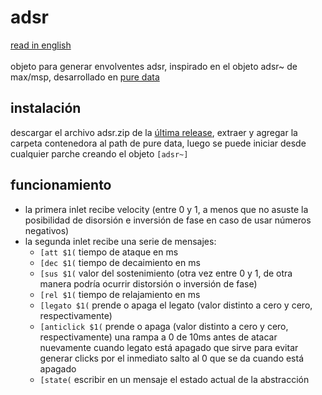 # adsr
[read in english](https://github.com/teaecetyrannis/pd-adsr/blob/main/README_EN.md)
<br><br>
objeto para generar envolventes adsr, inspirado en el objeto adsr~ de max/msp, desarrollado en [pure data](https://github.com/pure-data/pure-data)


## instalación
descargar el archivo adsr.zip de la [última release](https://github.com/teaecetyrannis/pd-adsr/releases/tag/v1.0), extraer y agregar la carpeta contenedora al path de pure data, luego se puede iniciar desde cualquier parche creando el objeto `[adsr~]`


## funcionamiento
- la primera inlet recibe velocity (entre 0 y 1, a menos que no asuste la posibilidad de disorsión e inversión de fase en caso de usar números negativos)
- la segunda inlet recibe una serie de mensajes:
    - `[att $1(` tiempo de ataque en ms
    - `[dec $1(` tiempo de decaimiento en ms
    - `[sus $1(` valor del sostenimiento (otra vez entre 0 y 1, de otra manera podría ocurrir distorsión o inversión de fase)
    - `[rel $1(` tiempo de relajamiento en ms
    - `[legato $1(` prende o apaga el legato (valor distinto a cero y cero, respectivamente)
    - `[anticlick $1(` prende o apaga (valor distinto a cero y cero, respectivamente) una rampa a 0 de 10ms antes de atacar nuevamente cuando legato está apagado que sirve para evitar generar clicks por el inmediato salto al 0 que se da cuando está apagado
    - `[state(` escribir en un mensaje el estado actual de la abstracción
